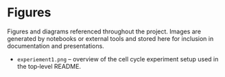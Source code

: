 # Figures

Figures and diagrams referenced throughout the project. Images are generated by notebooks or external tools and stored here for inclusion in documentation and presentations.

- `experiement1.png` – overview of the cell cycle experiment setup used in the top‑level README.
